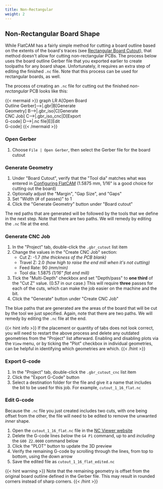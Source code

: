 ```yaml
---
title: Non-Rectangular
weight: 2
---
```


## Non-Rectangular Board Shape

While FlatCAM has a fairly simple method for cutting a board outline based on the extents of the board's traces (see [Rectangular Board Cutout](../../cutout/rectangular)), that method doesn't allow for cutting non-rectangular PCBs. The process below uses the board outline Gerber file that you exported earlier to create toolpaths for any board shape. Unfortunately, it requires an extra step of editing the finished `.nc` file. Note that this process can be used for rectangular boards, as well.

The process of creating an `.nc` file for cutting out the finished *non-rectangular* PCB looks like this:

{{< mermaid >}}
graph LR
    A[Open Board<br>Outline Gerber]-->|.gbr|B[Generate<br>Geometry]
    B-->|.gbr_iso|C[Generate<br>CNC Job]
    C-->|.gbr_iso_cnc|D[Export<br>G-code]
    D-->|.nc file|E[Edit<br>G-code]
{{< /mermaid >}}

### Open Gerber

1. Choose `File | Open Gerber`, then select the Gerber file for the board cutout

### Generate Geometry

1. Under "Board Cutout", verify that the "Tool dia" matches what was entered in [Configuring FlatCAM](../../flatcam/configuring) (1.5875 mm, 1/16" is a good choice for cutting out the board)
2. Optionally adjust the "Margin", "Gap Size", and "Gaps"
3. Set "Width (# of passes)" to 1
4. Click the "Generate Geometry" button under "Board cutout"

The red paths that are generated will be followed by the tools that we define in the next step. Note that there are two paths. We will remedy by editing the `.nc` file at the end.

### Generate CNC Job

1. In the "Project" tab, double-click the `.gbr_cutout` list item
2. Change the values in the "Create CNC Job" section:
   * Cut Z: -1.7 *(the thickness of the PCB blank)*
   * Travel Z: 2.0 *(how high to raise the end mill when it's not cutting)*
   * Feed Rate: 90 *(mm/min)*
   * Tool dia: 1.5875 *(1/16" flat end mill)*
3. Tick the "Multi-Depth" checkbox and set "Depth/pass" to **one third** of the "Cut Z" value. (0.57 in our case.) This will require **three** passes for each of the cuts, which can make the job easier on the machine and the bit.
4. Click the "Generate" button under "Create CNC Job"

The blue paths that are generated are the areas of the board that will be cut by the tool we just specified. Again, note that there are two paths. We will remedy by editing the `.nc` file at the end.

{{< hint info >}}
If the placement or quantity of tabs does not look correct, you will need to restart the above process and delete any outdated geometries from the "Project" list afterward. Enabling and disabling plots via the `View` menu, or by ticking the "Plot" checkbox in individual geometries, can be helpful in identifying which geometries are which.
{{< /hint >}}

### Export G-code

1. In the "Project" tab, double-click the `.gbr_cutout_cnc` list item
2. Click the "Export G-Code" button
3. Select a destination folder for the file and give it a name that includes the bit to be used for this job. For example, `cutout_1_16_flat.nc`

### Edit G-code

Because the `.nc` file you just created includes two cuts, with one being offset from the other, the file will need to be edited to remove the unwanted *inner* shape.

1. Open the `cutout_1_16_flat.nc` file in the [NC Viewer website](https://ncviewer.com/)
2. Delete the G-code lines *below* the `G4 P1` command, up to and *including* the `G00 Z2.0000` command below
3. Click the "PLOT" button to update the 3D preview
4. Verify the remaining G-code by scrolling through the lines, from top to bottom, using the down arrow
5. Save the edited file as `cutout_1_16_flat_edited.nc`

{{< hint warning >}}
Note that the remaining geometry is offset from the original board outline defined in the Gerber file. This may result in rounded corners instead of sharp corners.
{{< /hint >}}
